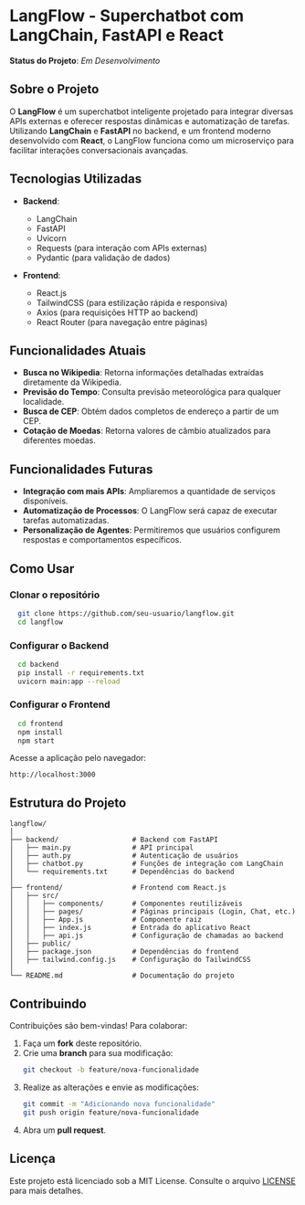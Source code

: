# LangFlow - Superchatbot com LangChain, FastAPI e React

**Status do Projeto**: *Em Desenvolvimento*

## Sobre o Projeto

O **LangFlow** é um superchatbot inteligente projetado para integrar diversas APIs externas e oferecer respostas dinâmicas e automatização de tarefas. Utilizando **LangChain** e **FastAPI** no backend, e um frontend moderno desenvolvido com **React**, o LangFlow funciona como um microserviço para facilitar interações conversacionais avançadas.

## Tecnologias Utilizadas

- **Backend**:
  - LangChain
  - FastAPI
  - Uvicorn
  - Requests (para interação com APIs externas)
  - Pydantic (para validação de dados)

- **Frontend**:
  - React.js
  - TailwindCSS (para estilização rápida e responsiva)
  - Axios (para requisições HTTP ao backend)
  - React Router (para navegação entre páginas)

## Funcionalidades Atuais

- **Busca no Wikipedia**: Retorna informações detalhadas extraídas diretamente da Wikipedia.
- **Previsão do Tempo**: Consulta previsão meteorológica para qualquer localidade.
- **Busca de CEP**: Obtém dados completos de endereço a partir de um CEP.
- **Cotação de Moedas**: Retorna valores de câmbio atualizados para diferentes moedas.

## Funcionalidades Futuras

- **Integração com mais APIs**: Ampliaremos a quantidade de serviços disponíveis.
- **Automatização de Processos**: O LangFlow será capaz de executar tarefas automatizadas.
- **Personalização de Agentes**: Permitiremos que usuários configurem respostas e comportamentos específicos.

## Como Usar

### Clonar o repositório
```bash
  git clone https://github.com/seu-usuario/langflow.git
  cd langflow
```

### Configurar o Backend
```bash
  cd backend
  pip install -r requirements.txt
  uvicorn main:app --reload
```

### Configurar o Frontend
```bash
  cd frontend
  npm install
  npm start
```

Acesse a aplicação pelo navegador:
```
http://localhost:3000
```

## Estrutura do Projeto

```
langflow/
│
├── backend/                  # Backend com FastAPI
│   ├── main.py               # API principal
│   ├── auth.py               # Autenticação de usuários
│   ├── chatbot.py            # Funções de integração com LangChain
│   └── requirements.txt      # Dependências do backend
│
├── frontend/                 # Frontend com React.js
│   ├── src/
│   │   ├── components/       # Componentes reutilizáveis
│   │   ├── pages/            # Páginas principais (Login, Chat, etc.)
│   │   ├── App.js            # Componente raiz
│   │   ├── index.js          # Entrada do aplicativo React
│   │   ├── api.js            # Configuração de chamadas ao backend
│   ├── public/
│   ├── package.json          # Dependências do frontend
│   ├── tailwind.config.js    # Configuração do TailwindCSS
│
└── README.md                 # Documentação do projeto
```

## Contribuindo

Contribuições são bem-vindas! Para colaborar:

1. Faça um **fork** deste repositório.
2. Crie uma **branch** para sua modificação:
   ```bash
   git checkout -b feature/nova-funcionalidade
   ```
3. Realize as alterações e envie as modificações:
   ```bash
   git commit -m "Adicionando nova funcionalidade"
   git push origin feature/nova-funcionalidade
   ```
4. Abra um **pull request**.

## Licença

Este projeto está licenciado sob a MIT License. Consulte o arquivo [LICENSE](LICENSE) para mais detalhes.